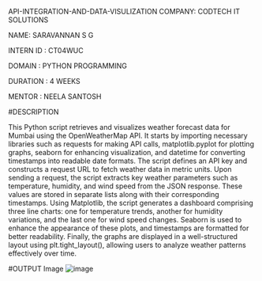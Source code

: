 API-INTEGRATION-AND-DATA-VISULIZATION
COMPANY: CODTECH IT SOLUTIONS

NAME: SARAVANNAN S G

INTERN ID : CT04WUC

DOMAIN : PYTHON PROGRAMMING

DURATION : 4 WEEKS

MENTOR : NEELA SANTOSH

#DESCRIPTION

This Python script retrieves and visualizes weather forecast data for Mumbai using the OpenWeatherMap API. It starts by importing necessary libraries such as requests for making API calls, matplotlib.pyplot for plotting graphs, seaborn for enhancing visualization, and datetime for converting timestamps into readable date formats. The script defines an API key and constructs a request URL to fetch weather data in metric units. Upon sending a request, the script extracts key weather parameters such as temperature, humidity, and wind speed from the JSON response. These values are stored in separate lists along with their corresponding timestamps. Using Matplotlib, the script generates a dashboard comprising three line charts: one for temperature trends, another for humidity variations, and the last one for wind speed changes. Seaborn is used to enhance the appearance of these plots, and timestamps are formatted for better readability. Finally, the graphs are displayed in a well-structured layout using plt.tight_layout(), allowing users to analyze weather patterns effectively over time.

#OUTPUT Image
![image](https://github.com/user-attachments/assets/09b640ee-a4af-493a-b81a-f4ec06783857)
